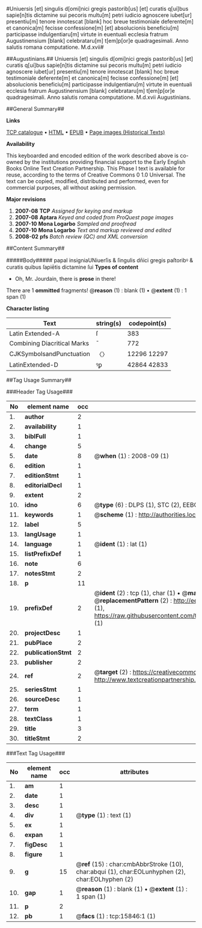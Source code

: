 #Uniuersis [et] singulis d[omi]nici gregis pastorib[us] [et] curatis q[ui]bus sapie[n]tis dictamine sui pecoris multu[m] petri iudicio agnoscere iubet[ur] presentiu[m] tenore innotescat [blank] hoc breue testimoniale deferente[m] et canonica[m] fecisse confessione[m] [et] absolucionis beneficiu[m] participasse indulgentiaru[m] virtute in euentuali ecclesia fratrum Augustinensium [blank] celebrataru[m] t[em]p[or]e quadragesimali. Anno salutis romana computatione. M.d.xvii#

##Augustinians.##
Uniuersis [et] singulis d[omi]nici gregis pastorib[us] [et] curatis q[ui]bus sapie[n]tis dictamine sui pecoris multu[m] petri iudicio agnoscere iubet[ur] presentiu[m] tenore innotescat [blank] hoc breue testimoniale deferente[m] et canonica[m] fecisse confessione[m] [et] absolucionis beneficiu[m] participasse indulgentiaru[m] virtute in euentuali ecclesia fratrum Augustinensium [blank] celebrataru[m] t[em]p[or]e quadragesimali. Anno salutis romana computatione. M.d.xvii
Augustinians.

##General Summary##

**Links**

[TCP catalogue](http://www.ota.ox.ac.uk/tcp/)  • 
[HTML](http://tei.it.ox.ac.uk/tcp/Texts-HTML/free/A03/A03983.html)  • 
[EPUB](http://tei.it.ox.ac.uk/tcp/Texts-EPUB/free/A03/A03983.epub) • 
[Page images (Historical Texts)](https://data.historicaltexts.jisc.ac.uk/view?pubId=eebo-99850631e&pageId=eebo-99850631e-15846-1)

**Availability**

This keyboarded and encoded edition of the
	       work described above is co-owned by the institutions
	       providing financial support to the Early English Books
	       Online Text Creation Partnership. This Phase I text is
	       available for reuse, according to the terms of Creative
	       Commons 0 1.0 Universal. The text can be copied,
	       modified, distributed and performed, even for
	       commercial purposes, all without asking permission.

**Major revisions**

1. __2007-08__ __TCP__ *Assigned for keying and markup*
1. __2007-08__ __Aptara__ *Keyed and coded from ProQuest page images*
1. __2007-10__ __Mona Logarbo__ *Sampled and proofread*
1. __2007-10__ __Mona Logarbo__ *Text and markup reviewed and edited*
1. __2008-02__ __pfs__ *Batch review (QC) and XML conversion*

##Content Summary##

#####Body#####
papal insigniaUNiuerſis & ſingulis dn̄ici gregis paſtoribꝰ
& curatis quibus ſapiētis dictamine ſui 
**Types of content**

  * Oh, Mr. Jourdain, there is **prose** in there!

There are 1 **ommitted** fragments! 
 @__reason__ (1) : blank (1)  •  @__extent__ (1) : 1 span (1)

**Character listing**


|Text|string(s)|codepoint(s)|
|---|---|---|
|Latin Extended-A|ſ|383|
|Combining             Diacritical Marks|̄|772|
|CJKSymbolsandPunctuation|〈〉|12296 12297|
|LatinExtended-D|ꝰꝑ|42864 42833|

##Tag Usage Summary##

###Header Tag Usage###

|No|element name|occ|attributes|
|---|---|---|---|
|1.|__author__|2||
|2.|__availability__|1||
|3.|__biblFull__|1||
|4.|__change__|5||
|5.|__date__|8| @__when__ (1) : 2008-09 (1)|
|6.|__edition__|1||
|7.|__editionStmt__|1||
|8.|__editorialDecl__|1||
|9.|__extent__|2||
|10.|__idno__|6| @__type__ (6) : DLPS (1), STC (2), EEBO-CITATION (1), PROQUEST (1), VID (1)|
|11.|__keywords__|1| @__scheme__ (1) : http://authorities.loc.gov/ (1)|
|12.|__label__|5||
|13.|__langUsage__|1||
|14.|__language__|1| @__ident__ (1) : lat (1)|
|15.|__listPrefixDef__|1||
|16.|__note__|6||
|17.|__notesStmt__|2||
|18.|__p__|11||
|19.|__prefixDef__|2| @__ident__ (2) : tcp (1), char (1)  •  @__matchPattern__ (2) : ([0-9\-]+):([0-9IVX]+) (1), (.+) (1)  •  @__replacementPattern__ (2) : http://eebo.chadwyck.com/downloadtiff?vid=$1&page=$2 (1), https://raw.githubusercontent.com/textcreationpartnership/Texts/master/tcpchars.xml#$1 (1)|
|20.|__projectDesc__|1||
|21.|__pubPlace__|2||
|22.|__publicationStmt__|2||
|23.|__publisher__|2||
|24.|__ref__|2| @__target__ (2) : https://creativecommons.org/publicdomain/zero/1.0/ (1), http://www.textcreationpartnership.org/docs/. (1)|
|25.|__seriesStmt__|1||
|26.|__sourceDesc__|1||
|27.|__term__|1||
|28.|__textClass__|1||
|29.|__title__|3||
|30.|__titleStmt__|2||


###Text Tag Usage###

|No|element name|occ|attributes|
|---|---|---|---|
|1.|__am__|1||
|2.|__date__|1||
|3.|__desc__|1||
|4.|__div__|1| @__type__ (1) : text (1)|
|5.|__ex__|1||
|6.|__expan__|1||
|7.|__figDesc__|1||
|8.|__figure__|1||
|9.|__g__|15| @__ref__ (15) : char:cmbAbbrStroke (10), char:abqui (1), char:EOLunhyphen (2), char:EOLhyphen (2)|
|10.|__gap__|1| @__reason__ (1) : blank (1)  •  @__extent__ (1) : 1 span (1)|
|11.|__p__|2||
|12.|__pb__|1| @__facs__ (1) : tcp:15846:1 (1)|
